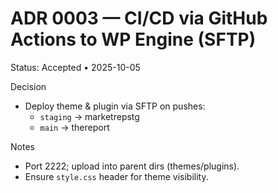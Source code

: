 # ADR 0003 — CI/CD via GitHub Actions to WP Engine (SFTP)
Status: Accepted • 2025-10-05

Decision
- Deploy theme & plugin via SFTP on pushes:
  - `staging` → marketrepstg
  - `main` → thereport

Notes
- Port 2222; upload into parent dirs (themes/plugins).
- Ensure `style.css` header for theme visibility.

